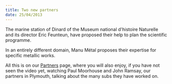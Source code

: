 ```yaml
---
title: Two new partners
date: 25/04/2013
---
```


The marine station of Dinard of the Museum national d'histoire Naturelle and its director Eric Feunteun, have proposed their help to plan the scientific programme.

In an entirely different domain, Manu Métal proposes their expertise for specific metallic works.

All this is on our [Partners](partners.html) page, where you will also enjoy, if you have not seen the video yet, watching Paul Moorhouse and John Ramsay, our partners in Plymouth, talking about the many subs they have worked on.
